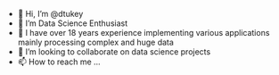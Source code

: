 - 👋 Hi, I’m @dtukey
- 👀 I’m Data Science Enthusiast
- 🌱 I have over 18 years experience implementing various applications mainly processing complex and huge data  
- 💞️ I’m looking to collaborate on data science projects
- 📫 How to reach me ...

<!---
daffodiljohntukey/daffodiljohntukey is a ✨ special ✨ repository because its `README.md` (this file) appears on your GitHub profile.
You can click the Preview link to take a look at your changes.
--->

